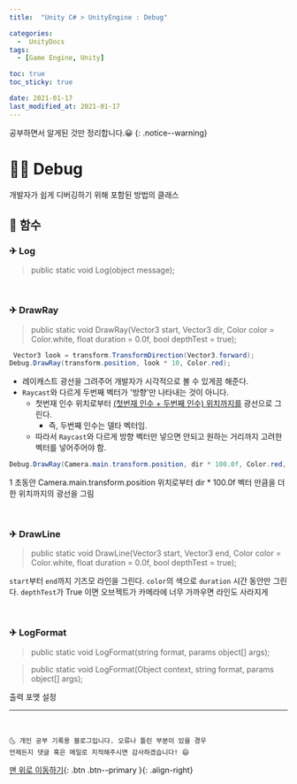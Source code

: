 ```yaml
---
title:  "Unity C# > UnityEngine : Debug" 

categories:
  -  UnityDocs
tags:
  - [Game Engine, Unity]

toc: true
toc_sticky: true

date: 2021-01-17
last_modified_at: 2021-01-17
---
```


공부하면서 알게된 것만 정리합니다.😀
{: .notice--warning}


# 👩‍🦰 Debug

개발자가 쉽게 디버깅하기 위해 포함된 방법의 클래스

## 🚀 함수

### ✈ Log

> public static void Log(object message);

<br>

### ✈ DrawRay

> public static void DrawRay(Vector3 start, Vector3 dir, Color color = Color.white, float duration = 0.0f, bool depthTest = true);


```c#
 Vector3 look = transform.TransformDirection(Vector3.forward);
Debug.DrawRay(transform.position, look * 10, Color.red);
```

- 레이캐스트 광선을 그려주어 개발자가 시각적으로 볼 수 있게끔 해준다.
- `Raycast`와 다르게 두번째 벡터가 '방향'만 나타내는 것이 아니다.
  - 첫번재 인수 위치로부터 <u>(첫번재 인수 + 두번째 인수) 위치까지를</u> 광선으로 그린다.
    - 즉, 두번째 인수는 델타 벡터임.
  - 따라서 `Raycast`와 다르게 방향 벡터만 넣으면 안되고 원하는 거리까지 고려한 벡터를 넣어주어야 함.

```c#
Debug.DrawRay(Camera.main.transform.position, dir * 100.0f, Color.red, 1.0f); 
```

1 초동안 Camera.main.transform.position 위치로부터 dir * 100.0f 벡터 만큼을 더한 위치까지의 광선을 그림

<br>

### ✈ DrawLine

> public static void DrawLine(Vector3 start, Vector3 end, Color color = Color.white, float duration = 0.0f, bool depthTest = true);

`start`부터 `end`까지 기즈모 라인을 그린다. `color`의 색으로 `duration` 시간 동안만 그린다. `depthTest`가 True 이면 오브젝트가 카메라에 너무 가까우면 라인도 사라지게

<br>

### ✈ LogFormat

> public static void LogFormat(string format, params object[] args);

> public static void LogFormat(Object context, string format, params object[] args);

출력 포맷 설정

***
<br>

    🌜 개인 공부 기록용 블로그입니다. 오류나 틀린 부분이 있을 경우 
    언제든지 댓글 혹은 메일로 지적해주시면 감사하겠습니다! 😄

[맨 위로 이동하기](#){: .btn .btn--primary }{: .align-right}